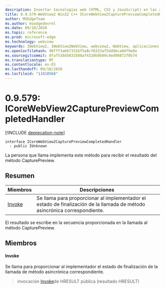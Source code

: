 ```yaml
---
description: Insertar tecnologías web (HTML, CSS y JavaScript) en las aplicaciones nativas con el control Microsoft Edge WebView2
title: 0.9.579-WebView2 Win32 C++ ICoreWebView2CapturePreviewCompletedHandler
author: MSEdgeTeam
ms.author: msedgedevrel
ms.date: 09/10/2020
ms.topic: reference
ms.prod: microsoft-edge
ms.technology: webview
keywords: IWebView2, IWebView2WebView, webview2, WebView, aplicaciones Win32, Win32, Edge, ICoreWebView2, ICoreWebView2Controller, control de explorador, HTML Edge, ICoreWebView2CapturePreviewCompletedHandler
ms.openlocfilehash: 96fff3ab67331bf5a8cf8323af5dddbca04f9e0e
ms.sourcegitcommit: 0faf538d5033508af4320b9b89c4ed99872f0574
ms.translationtype: MT
ms.contentlocale: es-ES
ms.lasthandoff: 09/10/2020
ms.locfileid: "11010568"
---
```

# 0.9.579: ICoreWebView2CapturePreviewCompletedHandler 

[!INCLUDE [deprecation-note](../../includes/deprecation-note.md)]

```
interface ICoreWebView2CapturePreviewCompletedHandler
  : public IUnknown
```

La persona que llama implementa este método para recibir el resultado del método CapturePreview.

## Resumen

 Miembros                        | Descripciones
--------------------------------|---------------------------------------------
[Invoke](#invoke) | Se llama para proporcionar al implementador el estado de finalización de la llamada de método asincrónica correspondiente.

El resultado se escribe en la secuencia proporcionada en la llamada al método CapturePreview.

## Miembros

#### Invoke 

Se llama para proporcionar al implementador el estado de finalización de la llamada de método asincrónica correspondiente.

> invocación [Invoke](#invoke)de HRESULT pública (resultado HRESULT)

